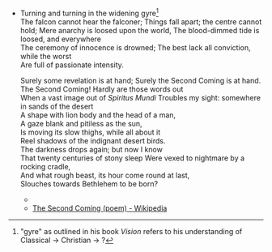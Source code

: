 - Turning and turning in the widening gyre[^1]   
  The falcon cannot hear the falconer;
  Things fall apart; the centre cannot hold;
  Mere anarchy is loosed upon the world,
  The blood-dimmed tide is loosed, and everywhere   
  The ceremony of innocence is drowned;
  The best lack all conviction, while the worst   
  Are full of passionate intensity.
  
  Surely some revelation is at hand;
  Surely the Second Coming is at hand.   
  The Second Coming! Hardly are those words out   
  When a vast image out of *Spiritus Mundi*
  Troubles my sight: somewhere in sands of the desert   
  A shape with lion body and the head of a man,   
  A gaze blank and pitiless as the sun,   
  Is moving its slow thighs, while all about it   
  Reel shadows of the indignant desert birds.   
  The darkness drops again; but now I know   
  That twenty centuries of stony sleep
  Were vexed to nightmare by a rocking cradle,   
  And what rough beast, its hour come round at last,   
  Slouches towards Bethlehem to be born?
	- [^1]: "gyre" as outlined in his book *Vision* refers to his understanding of Classical -> Christian -> ?
	- [The Second Coming (poem) - Wikipedia](https://en.wikipedia.org/wiki/The_Second_Coming_(poem))